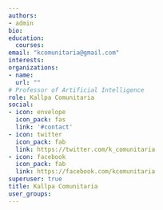 ```yaml
---
authors:
- admin
bio: 
education:
  courses:
email: "kcomunitaria@gmail.com"
interests:
organizations:
- name: 
  url: ""
# Professor of Artificial Intelligence
role: Kallpa Comunitaria
social:
- icon: envelope
  icon_pack: fas
  link: '#contact'
- icon: twitter
  icon_pack: fab
  link: https://twitter.com/k_comunitaria
- icon: facebook
  icon_pack: fab
  link: https://facebook.com/kcomunitaria
superuser: true
title: Kallpa Comunitaria
user_groups:
---
```


